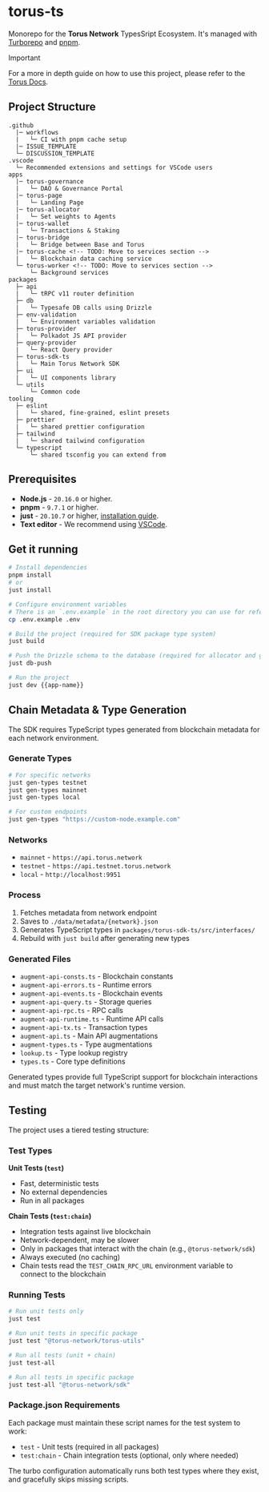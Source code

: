 # torus-ts

Monorepo for the **Torus Network** TypesSript Ecosystem. It's managed with
[Turborepo](https://turborepo.org) and [pnpm](https://pnpm.io/).

> [!IMPORTANT]  
> For a more in depth guide on how to use this project, please refer to the [Torus Docs](https://docs.torus.network/development/web/overview-and-setup/).

## Project Structure

```text
.github
  |─ workflows
  |   └─ CI with pnpm cache setup
  |─ ISSUE_TEMPLATE
  └─ DISCUSSION_TEMPLATE
.vscode
  └─ Recommended extensions and settings for VSCode users
apps
  |─ torus-governance
  |   └─ DAO & Governance Portal
  |─ torus-page
  |   └─ Landing Page
  |─ torus-allocator
  |   └─ Set weights to Agents
  |─ torus-wallet
  |   └─ Transactions & Staking
  |─ torus-bridge
  |   └─ Bridge between Base and Torus
  |─ torus-cache <!-- TODO: Move to services section -->
  |   └─ Blockchain data caching service
  └─ torus-worker <!-- TODO: Move to services section -->
      └─ Background services
packages
  ├─ api
  |   └─ tRPC v11 router definition
  ├─ db
  |   └─ Typesafe DB calls using Drizzle
  ├─ env-validation
  |   └─ Environment variables validation
  ├─ torus-provider
  |   └─ Polkadot JS API provider
  ├─ query-provider
  |   └─ React Query provider
  ├─ torus-sdk-ts
  |   └─ Main Torus Network SDK
  ├─ ui
  |   └─ UI components library
  └─ utils
      └─ Common code
tooling
  ├─ eslint
  |   └─ shared, fine-grained, eslint presets
  ├─ prettier
  |   └─ shared prettier configuration
  ├─ tailwind
  |   └─ shared tailwind configuration
  └─ typescript
      └─ shared tsconfig you can extend from
```

## Prerequisites

- **Node.js** - `20.16.0` or higher.
- **pnpm** - `9.7.1` or higher.
- **just** - `20.10.7` or higher, [installation guide](https://github.com/casey/just?tab=readme-ov-file#installation).
- **Text editor** - We recommend using [VSCode](https://code.visualstudio.com/).

## Get it running

```sh
# Install dependencies
pnpm install
# or
just install

# Configure environment variables
# There is an `.env.example` in the root directory you can use for reference
cp .env.example .env

# Build the project (required for SDK package type system)
just build

# Push the Drizzle schema to the database (required for allocator and governance)
just db-push

# Run the project
just dev {{app-name}}
```

## Chain Metadata & Type Generation

The SDK requires TypeScript types generated from blockchain metadata for each network environment.

### Generate Types

```sh
# For specific networks
just gen-types testnet
just gen-types mainnet
just gen-types local

# For custom endpoints
just gen-types "https://custom-node.example.com"
```

### Networks

- `mainnet` - `https://api.torus.network`
- `testnet` - `https://api.testnet.torus.network`
- `local` - `http://localhost:9951`

### Process

1. Fetches metadata from network endpoint
2. Saves to `./data/metadata/{network}.json`
3. Generates TypeScript types in `packages/torus-sdk-ts/src/interfaces/`
4. Rebuild with `just build` after generating new types

### Generated Files

- `augment-api-consts.ts` - Blockchain constants
- `augment-api-errors.ts` - Runtime errors
- `augment-api-events.ts` - Blockchain events
- `augment-api-query.ts` - Storage queries
- `augment-api-rpc.ts` - RPC calls
- `augment-api-runtime.ts` - Runtime API calls
- `augment-api-tx.ts` - Transaction types
- `augment-api.ts` - Main API augmentations
- `augment-types.ts` - Type augmentations
- `lookup.ts` - Type lookup registry
- `types.ts` - Core type definitions

Generated types provide full TypeScript support for blockchain interactions and must match the target network's runtime version.

## Testing

The project uses a tiered testing structure:

### Test Types

**Unit Tests (`test`)**

- Fast, deterministic tests
- No external dependencies
- Run in all packages

**Chain Tests (`test:chain`)**

- Integration tests against live blockchain
- Network-dependent, may be slower
- Only in packages that interact with the chain (e.g., `@torus-network/sdk`)
- Always executed (no caching)
- Chain tests read the `TEST_CHAIN_RPC_URL` environment variable to connect to the blockchain

### Running Tests

```sh
# Run unit tests only
just test

# Run unit tests in specific package
just test "@torus-network/torus-utils"

# Run all tests (unit + chain)
just test-all

# Run all tests in specific package
just test-all "@torus-network/sdk"
```

### Package.json Requirements

Each package must maintain these script names for the test system to work:

- `test` - Unit tests (required in all packages)
- `test:chain` - Chain integration tests (optional, only where needed)

The turbo configuration automatically runs both test types where they exist, and gracefully skips missing scripts.
